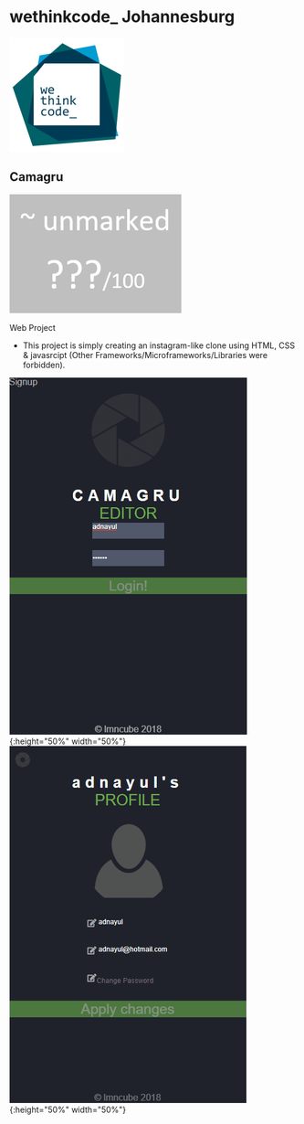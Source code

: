# wethinkcode_ Johannesburg

![wethinkcode_ logo](resources/wtc.gif)

## Camagru

![final mark](resources/Camagru-finalmark.png)

Web Project

- This project is simply creating an instagram-like clone using HTML, CSS & javasrcipt (Other Frameworks/Microframeworks/Libraries were forbidden).  

![login](/resources/001.gif){:height="50%" width="50%"}
![settings](/resources/003.gif){:height="50%" width="50%"}
